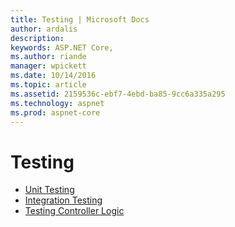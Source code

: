 ```yaml
---
title: Testing | Microsoft Docs
author: ardalis
description: 
keywords: ASP.NET Core,
ms.author: riande
manager: wpickett
ms.date: 10/14/2016
ms.topic: article
ms.assetid: 2159536c-ebf7-4ebd-ba85-9cc6a335a295
ms.technology: aspnet
ms.prod: aspnet-core
---
```

# Testing

- [Unit Testing](https://docs.microsoft.com/dotnet/articles/core/testing/unit-testing-with-dotnet-test)
- [Integration Testing](integration-testing.md)
- [Testing Controller Logic](../mvc/controllers/testing.md)
